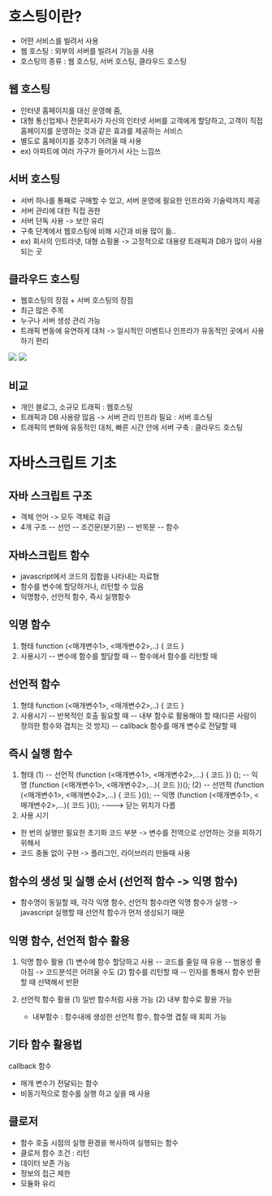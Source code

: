 # 호스팅이란?
- 어떤 서비스를 빌려서 사용
- 웹 호스팅 : 외부의 서버를 빌려서 기능을 사용
- 호스팅의 종류 : 웹 호스팅, 서버 호스팅, 클라우드 호스팅

## 웹 호스팅
- 인터넷 홈페이지를 대신 운영해 줌,
- 대형 통신업체나 전문회사가 자신의 인터넷 서버를 고객에게 할당하고, 고객이 직접 홈페이지를 운영하는 것과 같은 효과를 제공하는 서비스
- 별도로 홈페이지를 갖추기 어려울 때 사용
- ex) 아파트에 여러 가구가 들어가서 사는 느낌쓰

## 서버 호스팅
- 서버 하나를 통째로 구매할 수 있고, 서버 운영에 필요한 인프라와 기술력까지 제공
- 서버 관리에 대한 직접 권한
- 서버 단독 사용 -> 보안 유리
- 구축 단계에서 웹호스팅에 비해 시간과 비용 많이 듦..
- ex) 회사의 인트라넷, 대형 쇼핑몰 -> 고정적으로 대용량 트래픽과 DB가 많이 사용되는 곳

## 클라우드 호스팅
- 웹호스팅의 장점 + 서버 호스팅의 장점
- 최근 많은 주목
- 누구나 서버 생성 관리 가능
- 트래픽 변동에 유연하게 대처 -> 일시적인 이벤트나 인프라가 유동적인 곳에서 사용하기 편리

![](https://velog.velcdn.com/images%2Fdreamjh%2Fpost%2Ff9d2a2b2-3b0b-4bfa-a4b9-580f2ef0c03f%2Fimage.png)
![](https://velog.velcdn.com/images%2Fdreamjh%2Fpost%2Fa8f3babe-47e2-48b1-b03c-60aa1b341b35%2Fimage.png)

## 비교
- 개인 블로그, 소규모 트래픽 : 웹호스팅
- 트래픽과 DB 사용량 많음 -> 서버 관리 인프라 필요 : 서버 호스팅
- 트래픽의 변화에 유동적인 대처, 빠른 시간 안에 서버 구축 : 클라우드 호스팅

# 자바스크립트 기초
## 자바 스크립트 구조
- 객체 언어 -> 모두 객체로 취급
- 4개 구조 
-- 선언
-- 조건문(분기문)
-- 반목문
-- 함수

## 자바스크립트 함수
- javascript에서 코드의 집합을 나타내는 자료형
- 함수를 변수에 할당하거나, 리턴할 수 있음
- 익명함수, 선언적 함수, 즉시 실행함수

## 익명 함수
1) 형태
function (<매개변수1>, <매개변수2>,..) {
	 코드
}
2) 사용시기
-- 변수에 함수를 할당할 때
-- 함수에서 함수를 리턴할 때

## 선언적 함수
1) 형태
function <function name>(<매개변수1>, <매개변수2>,..) {
	코드
}
2) 사용시기
-- 반복적인 호출 필요할 때
-- 내부 함수로 활용해야 할 때(다른 사람이 정의한 함수와 겹치는 것 방지)
--  callback 함수를 매개 변수로 전달할 때

## 즉시 실행 함수
1)  형태
(1) 
-- 선언적
(function <function name>(<매개변수1>, <매개변수2>,...) {
	코드
}) ();
-- 익명
(function (<매개변수1>, <매개변수2>,...){
	코드
})();
(2) 
-- 선언적
(function <function name>(<매개변수1>, <매개변수2>,...) {
	코드
}());
-- 익명
(function (<매개변수1>, <매개변수2>,...){
	코드
}());
----> 닫는 위치가 다름
2) 사용 시기
- 한 번의 실행만 필요한 초기화 코드 부분 -> 변수를 전역으로 선언하는 것을 피하기 위해서
- 코드 충돌 없이 구현 -> 플러그인, 라이브러리 만들때 사용

## 함수의 생성 및 실행 순서 (선언적 함수 -> 익명 함수) 
- 함수명이 동일할 때, 각각 익명 함수, 선언적 함수라면 익명 함수가 실행 -> javascript 실행할 때 선언적 함수가 먼저 생성되기 때문

## 익명 함수, 선언적 함수 활용
1) 익명 함수 활용
(1) 변수에 함수 할당하고 사용
-- 코드를 줄일 때 유용
-- 범용성 좋아짐 -> 코드분석은 어려울 수도
(2) 함수를 리턴할 때
-- 인자를 통해서 함수 반환할 때 선택해서 반환

2) 선언적 함수 활용
(1) 일반 함수처럼 사용 가능
(2) 내부 함수로 활용 가능
	* 내부함수 : 함수내에 생성한 선언적 함수, 함수명 겹칠 때 회피 가능

## 기타 함수 활용법
callback 함수
- 매개 변수가 전달되는 함수
- 비동기적으로 함수를 실행 하고 싶을 때 사용 

## 클로저
- 함수 호출 시점의 실행 환경을 복사하여 실행되는 함수
- 클로저 함수 조건 : 리턴
- 데이터 보존 가능
- 정보의 접근 제한
- 모듈화 유리
